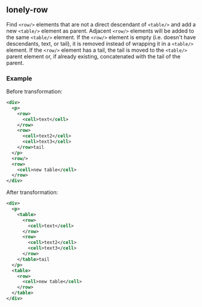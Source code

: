 ## lonely-row
Find `<row/>` elements that are not a direct descendant of `<table/>` and add a new `<table/>` element as parent. Adjacent `<row/>` elements will be added to the same `<table/>` element. If the `<row/>` element is empty (i.e. doesn't have descendants, text, or tail), it is removed instead of wrapping it in a `<table/>` element.
If the `<row/>` element has a tail, the tail is moved to the `<table/>` parent element or, if already existing, concatenated with the tail of the parent.


### Example
Before transformation:
```xml
<div>
  <p>
    <row>
      <cell>text</cell>
    </row>
    <row>
      <cell>text2</cell>
      <cell>text3</cell>
    </row>tail
  </p>
  <row/>
  <row>
    <cell>new table</cell>
  </row>
</div>
```

After transformation:
```xml
<div>
  <p>
    <table>
      <row>
        <cell>text</cell>
      </row>
      <row>
        <cell>text2</cell>
        <cell>text3</cell>
      </row>
    </table>tail
  </p>
  <table>
    <row>
      <cell>new table</cell>
    </row>
  </table>
</div>
```
